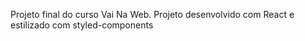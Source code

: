 Projeto final do curso Vai Na Web.
Projeto desenvolvido com React e estilizado com styled-components